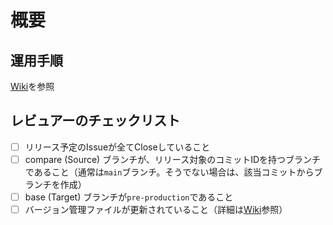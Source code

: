 # 概要
<!-- 本リリースについての概要を記載する -->

## 運用手順

[Wiki](https://github.com/wa-motionboard/data-jig/wiki/%E3%83%86%E3%82%B9%E3%83%88%E5%B7%A5%E7%A8%8B#3-4-%E3%83%96%E3%83%A9%E3%83%B3%E3%83%81%E3%81%B8%E3%83%9E%E3%83%BC%E3%82%B8)を参照

## レビュアーのチェックリスト

- [ ] リリース予定のIssueが全てCloseしていること
- [ ] compare (Source) ブランチが、リリース対象のコミットIDを持つブランチであること（通常は`main`ブランチ。そうでない場合は、該当コミットからブランチを作成）
- [ ] base (Target) ブランチが`pre-production`であること
- [ ] バージョン管理ファイルが更新されていること（詳細は[Wiki](https://github.com/wa-motionboard/data-jig/wiki/%E3%83%86%E3%82%B9%E3%83%88%E5%B7%A5%E7%A8%8B#%E3%83%90%E3%83%BC%E3%82%B8%E3%83%A7%E3%83%B3%E3%82%A2%E3%83%83%E3%83%97%E3%81%AE%E9%9A%9B%E3%81%AB%E4%BF%AE%E6%AD%A3%E3%81%99%E3%82%8B%E3%83%95%E3%82%A1%E3%82%A4%E3%83%AB)参照）
